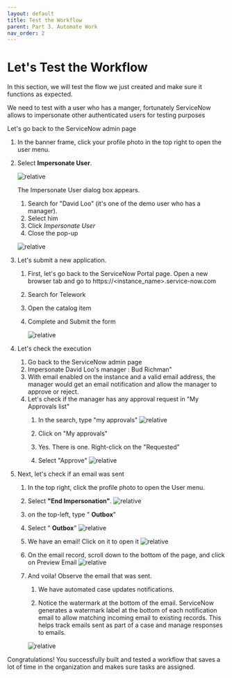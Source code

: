 ```yaml
---
layout: default
title: Test the Workflow
parent: Part 3. Automate Work
nav_order: 2
---
```

# Let's Test the Workflow

In this section, we will test the flow we just created and make sure it functions as expected.

We need to test with a user who has a manger, fortunately ServiceNow allows to impersonate other authenticated users for testing purposes

Let's go back to the ServiceNow admin page

1. In the banner frame, click your profile photo in the top right to open the user menu.

2. Select  **Impersonate User**.

    ![relative](images/Select_Impersonate_User.png)

    The Impersonate User dialog box appears.

    1. Search for "David Loo" (it's one of the demo user who has a manager).
    2. Select him
    3. Click *Impersonate User*
    4. Close the pop-up

    ![relative](images/Close_the_Impersonation_Pop-up.png)

3. Let's submit a new application.

    1. First, let's go back to the ServiceNow Portal page. Open a new browser tab and go to https://\<instance\_name\>.service-now.com
    2. Search for Telework
    3. Open the catalog item
    4. Complete and Submit the form

        ![relative](images/catalog_item_form.png)


4. Let's check the execution

    1. Go back to the ServiceNow admin page
    2. Impersonate David Loo's manager : Bud Richman"
    3. With email enabled on the instance and a valid email address, the manager would get an email notification and allow the manager to approve or reject.
    4. Let's check if the manager has any approval request in "My Approvals list"
        1. In the search, type "my approvals"
            ![relative](images/catalog_item_form.png)

        2. Click on "My approvals"

        3. Yes. There is one. Right-click on the "Requested"


        4. Select "Approve"
            ![relative](images/Select_Approve.png)


5. Next, let's check if an email was sent

      1. In the top right, click the profile photo to open the User menu.

      2. Select  **"End Impersonation"**.
        ![relative](images/Click_on_End_Impersonation.png)

      3. on the top-left, type " **Outbox**"

      4. Select " **Outbox**"
        ![relative](images/Click_the_Outbox_link.png)

      5. We have an email! Click on it to open it
        ![relative](images/Click_on_the_email_link.png)

      6. On the email record, scroll down to the bottom of the page, and click on Preview Email
        ![relative](images/Click_on_Preview_Email.png)

      7. And voila! Observe the email that was sent.

          1. We have automated case updates notifications.

          2. Notice the watermark at the bottom of the email. ServiceNow generates a watermark label at the bottom of each notification email to allow matching incoming email to existing records. This helps track emails sent as part of a case and manage responses to emails.

          ![relative](images/Preview_Email_Telework.png)

Congratulations! You successfully built and tested a workflow that saves a lot of time in the organization and makes sure tasks are assigned.